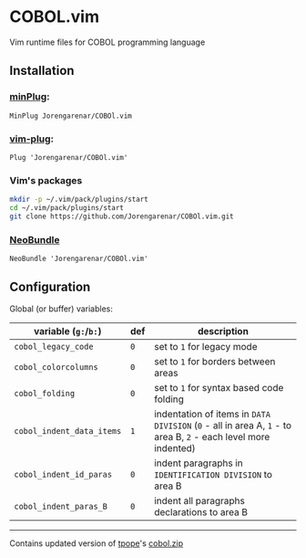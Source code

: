 COBOL.vim
=========

Vim runtime files for COBOL programming language

## Installation
### [minPlug](https://github.com/Jorengarenar/minPlug):
```
MinPlug Jorengarenar/COBOl.vim
```

### [vim-plug](https://github.com/junegunn/vim-plug):
```vim
Plug 'Jorengarenar/COBOl.vim'
```

### Vim's packages
```bash
mkdir -p ~/.vim/pack/plugins/start
cd ~/.vim/pack/plugins/start
git clone https://github.com/Jorengarenar/COBOl.vim.git
```

### [NeoBundle](https://github.com/Shougo/neobundle.vim)
```vim
NeoBundle 'Jorengarenar/COBOl.vim'
```

## Configuration

Global (or buffer) variables:

|    variable (`g:`/`b:`)   |   def   | description |
|---------------------------|---------|-------------|
| `cobol_legacy_code`       |   `0`   | set to `1` for legacy mode
| `cobol_colorcolumns`      |   `0`   | set to `1` for borders between areas
| `cobol_folding`           |   `0`   | set to `1` for syntax based code folding
| `cobol_indent_data_items` |   `1`   | indentation of items in `DATA DIVISION` (`0` - all in area A, `1` - to area B, `2` - each level more indented)
| `cobol_indent_id_paras`   |   `0`   | indent paragraphs in `IDENTIFICATION DIVISION` to area B
| `cobol_indent_paras_B`    |   `0`   | indent all paragraphs declarations to area B

---

Contains updated version of [tpope](https://github.com/tpope)'s [cobol.zip](http://www.vim.org/scripts/script.php?script_id=1655)
